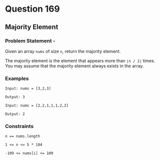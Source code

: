 # Question 169
## Majority Element
### Problem Statement - 

Given an array `nums` of size `n`, return the majority element.

The majority element is the element that appears more than `⌊n / 2⌋` times. You may assume that the majority element always exists in the array.

### Examples
```
Input: nums = [3,2,3]

Output: 3
```
```
Input: nums = [2,2,1,1,1,2,2]

Output: 2
```
### Constraints
```
n == nums.length

1 <= n <= 5 * 104

-109 <= nums[i] <= 109
```


